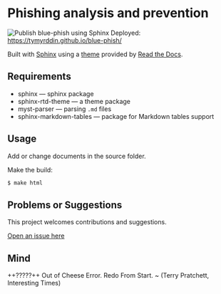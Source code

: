 # Phishing analysis and prevention

![Publish blue-phish using Sphinx](https://github.com/tymyrddin/blue-phish/workflows/Publish%20blue-phish%20using%20Sphinx/badge.svg?branch=main)
 Deployed: https://tymyrddin.github.io/blue-phish/

Built with [Sphinx](https://www.sphinx-doc.org) using a [theme](https://github.com/readthedocs/sphinx_rtd_theme) provided
by [Read the Docs](https://readthedocs.org/).

## Requirements

* sphinx — sphinx package
* sphinx-rtd-theme — a theme package
* myst-parser — parsing `.md` files
* sphinx-markdown-tables — package for Markdown tables support

## Usage

Add or change documents in the source folder.

Make the build:
```bash
$ make html
```

## Problems or Suggestions

This project welcomes contributions and suggestions. 

[Open an issue here](https://github.com/tymyrddin/blue-phish/issues)

## Mind

++?????++ Out of Cheese Error. Redo From Start. ~ (Terry Pratchett, Interesting Times)
